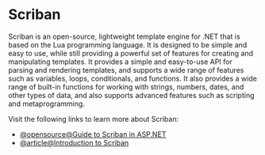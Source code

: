 # Scriban

Scriban is an open-source, lightweight template engine for .NET that is based on the Lua programming language. It is designed to be simple and easy to use, while still providing a powerful set of features for creating and manipulating templates. It provides a simple and easy-to-use API for parsing and rendering templates, and supports a wide range of features such as variables, loops, conditionals, and functions. It also provides a wide range of built-in functions for working with strings, numbers, dates, and other types of data, and also supports advanced features such as scripting and metaprogramming.

Visit the following links to learn more about Scriban:

- [@opensource@Guide to Scriban in ASP.NET](https://github.com/scriban/scriban)
- [@article@Introduction to Scriban](https://www.markvanaalst.com/blog/sxa/sxa-9-3-introducing-scriban/)
